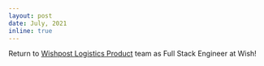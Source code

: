 ```yaml
---
layout: post
date: July, 2021
inline: true
---
```


Return to [Wishpost Logistics Product](https://www.wishpost.cn/welcome/#/) team as Full Stack Engineer at Wish!
